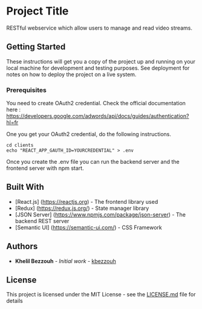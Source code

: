 # Project Title

RESTful webservice which allow users to manage and read video streams.

## Getting Started

These instructions will get you a copy of the project up and running on your local machine for development and testing purposes. See deployment for notes on how to deploy the project on a live system.

### Prerequisites

You need to create OAuth2 credential. Check the official documentation here : https://developers.google.com/adwords/api/docs/guides/authentication?hl=fr

One you get your OAuth2 credential, do the following instructions.

```
cd clients
echo "REACT_APP_GAUTH_ID=YOURCREDENTIAL" > .env
```

Once you create the .env file you can run the backend server and the frontend server with npm start.

## Built With

* [React.js] (https://reactjs.org) - The frontend library used
* [Redux] (https://redux.js.org/) - State manager library 
* [JSON Server] (https://www.npmjs.com/package/json-server) - The backend REST server
* [Semantic UI] (https://semantic-ui.com/) - CSS Framework

## Authors

* **Khelil Bezzouh** - *Initial work* - [kbezzouh](https://github.com/f1re69)

## License

This project is licensed under the MIT License - see the [LICENSE.md](LICENSE.md) file for details
